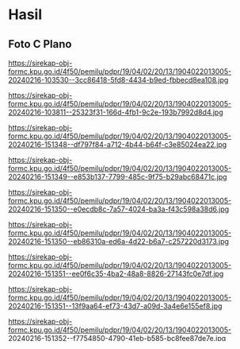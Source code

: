 # Hasil

## Foto C Plano

https://sirekap-obj-formc.kpu.go.id/4f50/pemilu/pdpr/19/04/02/20/13/1904022013005-20240216-103530--3cc86418-5fd8-4434-b9ed-fbbecd8ea108.jpg

https://sirekap-obj-formc.kpu.go.id/4f50/pemilu/pdpr/19/04/02/20/13/1904022013005-20240216-103811--25323f31-166d-4fb1-9c2e-193b7992d8d4.jpg

https://sirekap-obj-formc.kpu.go.id/4f50/pemilu/pdpr/19/04/02/20/13/1904022013005-20240216-151348--df797f84-a712-4b44-b64f-c3e85024ea22.jpg

https://sirekap-obj-formc.kpu.go.id/4f50/pemilu/pdpr/19/04/02/20/13/1904022013005-20240216-151349--e853b137-7799-485c-9f75-b29abc68471c.jpg

https://sirekap-obj-formc.kpu.go.id/4f50/pemilu/pdpr/19/04/02/20/13/1904022013005-20240216-151350--e0ecdb8c-7a57-4024-ba3a-f43c598a38d6.jpg

https://sirekap-obj-formc.kpu.go.id/4f50/pemilu/pdpr/19/04/02/20/13/1904022013005-20240216-151350--eb86310a-ed6a-4d22-b6a7-c257220d3173.jpg

https://sirekap-obj-formc.kpu.go.id/4f50/pemilu/pdpr/19/04/02/20/13/1904022013005-20240216-151351--ee0f6c35-4ba2-48a8-8826-27143fc0e7df.jpg

https://sirekap-obj-formc.kpu.go.id/4f50/pemilu/pdpr/19/04/02/20/13/1904022013005-20240216-151351--13f9aa64-ef73-43d7-a09d-3a4e6e155ef8.jpg

https://sirekap-obj-formc.kpu.go.id/4f50/pemilu/pdpr/19/04/02/20/13/1904022013005-20240216-151352--f7754850-4790-41eb-b585-bc8fee87de7e.jpg

https://sirekap-obj-formc.kpu.go.id/4f50/pemilu/pdpr/19/04/02/20/13/1904022013005-20240216-151353--193aae4f-a38e-4479-b0c4-a442dd0daec1.jpg

https://sirekap-obj-formc.kpu.go.id/4f50/pemilu/pdpr/19/04/02/20/13/1904022013005-20240216-151353--70c6803c-0299-483a-bfdf-69ec3f06252f.jpg

https://sirekap-obj-formc.kpu.go.id/4f50/pemilu/pdpr/19/04/02/20/13/1904022013005-20240216-151354--e43f688c-1f52-4ff8-943b-5cded21a9534.jpg

https://sirekap-obj-formc.kpu.go.id/4f50/pemilu/pdpr/19/04/02/20/13/1904022013005-20240216-151355--86c19921-2909-4dad-9360-d72add20dd47.jpg

https://sirekap-obj-formc.kpu.go.id/4f50/pemilu/pdpr/19/04/02/20/13/1904022013005-20240216-151355--4d849535-7c59-4240-9470-ddf25b59f51f.jpg

https://sirekap-obj-formc.kpu.go.id/4f50/pemilu/pdpr/19/04/02/20/13/1904022013005-20240216-151356--62e8a812-da55-4f8c-94ac-921364bcf2ee.jpg

https://sirekap-obj-formc.kpu.go.id/4f50/pemilu/pdpr/19/04/02/20/13/1904022013005-20240216-151357--c234b58a-9853-4c7a-8b0c-54cb9cdf0c1a.jpg

https://sirekap-obj-formc.kpu.go.id/4f50/pemilu/pdpr/19/04/02/20/13/1904022013005-20240216-151357--6fd8f17b-d31e-456a-b242-94f416771611.jpg

https://sirekap-obj-formc.kpu.go.id/4f50/pemilu/pdpr/19/04/02/20/13/1904022013005-20240216-151358--25525db2-86e5-405d-afe4-a5dab7fa9786.jpg

https://sirekap-obj-formc.kpu.go.id/4f50/pemilu/pdpr/19/04/02/20/13/1904022013005-20240216-151359--49bba480-3036-48aa-b4b1-e44270c0dddc.jpg

https://sirekap-obj-formc.kpu.go.id/4f50/pemilu/pdpr/19/04/02/20/13/1904022013005-20240216-151348--0d353fd8-fcbe-4555-b1f7-1d81f251c4de.jpg


## Metadata

| Key        | Value               |
| ---------- | ------------------- |
| Time Stamp | 2024-03-03 00:03:46 |
| Kode Dapil | 1901                |




